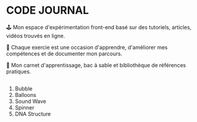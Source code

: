 # CODE JOURNAL

🕹️ Mon espace d'expérimentation front-end basé sur des tutoriels, articles, vidéos trouvés en ligne.

💪 Chaque exercie est une occasion d'apprendre, d'améliorer mes compétences et de documenter mon parcours.

📇 Mon carnet d'apprentissage, bac à sable et bibliothèque de références pratiques.

##

1. Bubble
2. Balloons
3. Sound Wave
4. Spinner
5. DNA Structure
